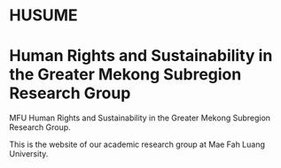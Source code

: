 # HUSUME
# Human Rights and Sustainability in the Greater Mekong Subregion Research Group

MFU Human Rights and Sustainability in the Greater Mekong Subregion Research Group.

This is the website of our academic research group at Mae Fah Luang University.


